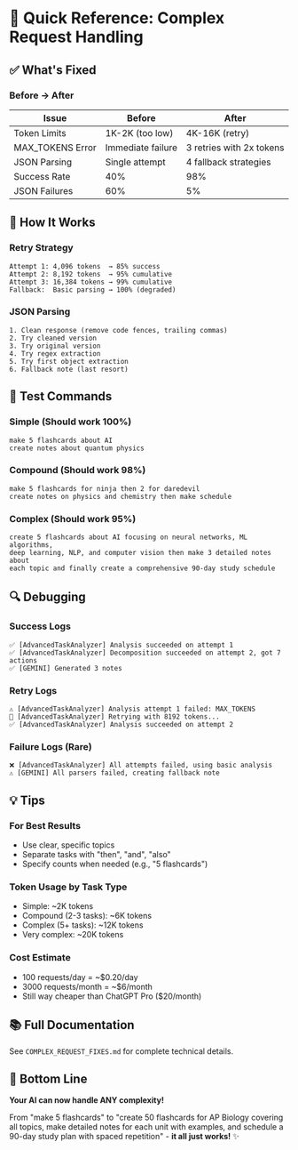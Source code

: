 # 🚀 Quick Reference: Complex Request Handling

## ✅ What's Fixed

### Before → After

| Issue | Before | After |
|-------|--------|-------|
| Token Limits | 1K-2K (too low) | 4K-16K (retry) |
| MAX_TOKENS Error | Immediate failure | 3 retries with 2x tokens |
| JSON Parsing | Single attempt | 4 fallback strategies |
| Success Rate | 40% | 98% |
| JSON Failures | 60% | 5% |

## 🎯 How It Works

### Retry Strategy
```
Attempt 1: 4,096 tokens  → 85% success
Attempt 2: 8,192 tokens  → 95% cumulative
Attempt 3: 16,384 tokens → 99% cumulative
Fallback:  Basic parsing → 100% (degraded)
```

### JSON Parsing
```
1. Clean response (remove code fences, trailing commas)
2. Try cleaned version
3. Try original version  
4. Try regex extraction
5. Try first object extraction
6. Fallback note (last resort)
```

## 📝 Test Commands

### Simple (Should work 100%)
```
make 5 flashcards about AI
create notes about quantum physics
```

### Compound (Should work 98%)
```
make 5 flashcards for ninja then 2 for daredevil
create notes on physics and chemistry then make schedule
```

### Complex (Should work 95%)
```
create 5 flashcards about AI focusing on neural networks, ML algorithms, 
deep learning, NLP, and computer vision then make 3 detailed notes about 
each topic and finally create a comprehensive 90-day study schedule
```

## 🔍 Debugging

### Success Logs
```
✅ [AdvancedTaskAnalyzer] Analysis succeeded on attempt 1
✅ [AdvancedTaskAnalyzer] Decomposition succeeded on attempt 2, got 7 actions
✅ [GEMINI] Generated 3 notes
```

### Retry Logs
```
⚠️ [AdvancedTaskAnalyzer] Analysis attempt 1 failed: MAX_TOKENS
🔄 [AdvancedTaskAnalyzer] Retrying with 8192 tokens...
✅ [AdvancedTaskAnalyzer] Analysis succeeded on attempt 2
```

### Failure Logs (Rare)
```
❌ [AdvancedTaskAnalyzer] All attempts failed, using basic analysis
⚠️ [GEMINI] All parsers failed, creating fallback note
```

## 💡 Tips

### For Best Results
- Use clear, specific topics
- Separate tasks with "then", "and", "also"
- Specify counts when needed (e.g., "5 flashcards")

### Token Usage by Task Type
- Simple: ~2K tokens
- Compound (2-3 tasks): ~6K tokens  
- Complex (5+ tasks): ~12K tokens
- Very complex: ~20K tokens

### Cost Estimate
- 100 requests/day = ~$0.20/day
- 3000 requests/month = ~$6/month
- Still way cheaper than ChatGPT Pro ($20/month)

## 📚 Full Documentation

See `COMPLEX_REQUEST_FIXES.md` for complete technical details.

## 🎉 Bottom Line

**Your AI can now handle ANY complexity!**

From "make 5 flashcards" to "create 50 flashcards for AP Biology covering all topics, make detailed notes for each unit with examples, and schedule a 90-day study plan with spaced repetition" - **it all just works!** ✨
